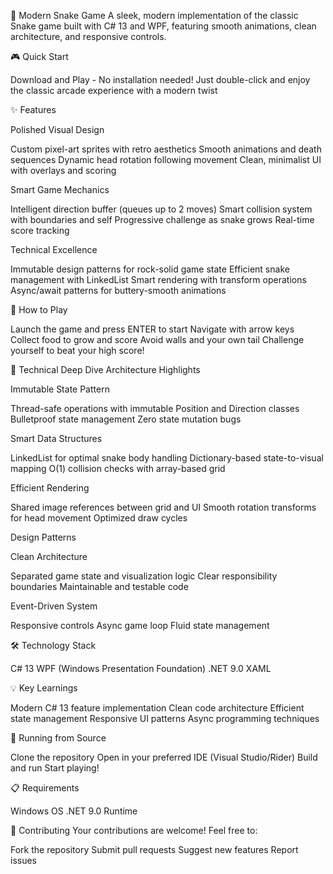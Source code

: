 🐍 Modern Snake Game
A sleek, modern implementation of the classic Snake game built with C# 13 and WPF, featuring smooth animations, clean architecture, and responsive controls.

🎮 Quick Start

Download and Play - No installation needed!
Just double-click and enjoy the classic arcade experience with a modern twist

✨ Features

Polished Visual Design

Custom pixel-art sprites with retro aesthetics
Smooth animations and death sequences
Dynamic head rotation following movement
Clean, minimalist UI with overlays and scoring


Smart Game Mechanics

Intelligent direction buffer (queues up to 2 moves)
Smart collision system with boundaries and self
Progressive challenge as snake grows
Real-time score tracking


Technical Excellence

Immutable design patterns for rock-solid game state
Efficient snake management with LinkedList
Smart rendering with transform operations
Async/await patterns for buttery-smooth animations



🎯 How to Play

Launch the game and press ENTER to start
Navigate with arrow keys
Collect food to grow and score
Avoid walls and your own tail
Challenge yourself to beat your high score!

🔧 Technical Deep Dive
Architecture Highlights

Immutable State Pattern

Thread-safe operations with immutable Position and Direction classes
Bulletproof state management
Zero state mutation bugs


Smart Data Structures

LinkedList for optimal snake body handling
Dictionary-based state-to-visual mapping
O(1) collision checks with array-based grid


Efficient Rendering

Shared image references between grid and UI
Smooth rotation transforms for head movement
Optimized draw cycles



Design Patterns

Clean Architecture

Separated game state and visualization logic
Clear responsibility boundaries
Maintainable and testable code


Event-Driven System

Responsive controls
Async game loop
Fluid state management



🛠️ Technology Stack

C# 13
WPF (Windows Presentation Foundation)
.NET 9.0
XAML

💡 Key Learnings

Modern C# 13 feature implementation
Clean code architecture
Efficient state management
Responsive UI patterns
Async programming techniques

🚀 Running from Source

Clone the repository
Open in your preferred IDE (Visual Studio/Rider)
Build and run
Start playing!

📋 Requirements

Windows OS
.NET 9.0 Runtime

🤝 Contributing
Your contributions are welcome! Feel free to:

Fork the repository
Submit pull requests
Suggest new features
Report issues
